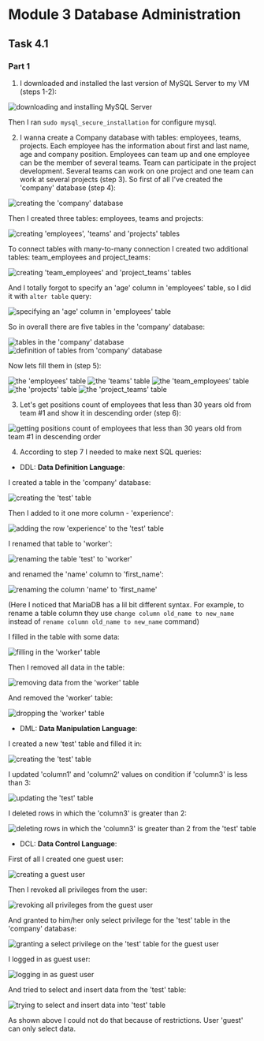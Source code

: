# Module 3 Database Administration

## Task 4.1

### Part 1

1. I downloaded and installed the last version of MySQL Server to my VM (steps 1-2):

![downloading and installing MySQL Server](./images/1.png?raw=true)

Then I ran `sudo mysql_secure_installation` for configure mysql.

2. I wanna create a Company database with tables: employees, teams, projects. Each employee has the information about first and last name, age and company position. Employees can team up and one employee can be the member of several teams. Team can participate in the project development. Several teams can work on one project and one team can work at several projects (step 3). So first of all I've created the 'company' database (step 4): 

![creating the 'company' database](./images/2.png?raw=true)

Then I created three tables: employees, teams and projects:

![creating 'employees', 'teams' and 'projects' tables](./images/3.png?raw=true)

To connect tables with many-to-many connection I created two additional tables: team_employees and project_teams:

![creating 'team_employees' and 'project_teams' tables](./images/4.png?raw=true)

And I totally forgot to specify an 'age' column in 'employees' table, so I did it with `alter table` query:

![specifying an 'age' column in 'employees' table](./images/5.png?raw=true)

So in overall there are five tables in the 'company' database:

![tables in the 'company' database](./images/6.png?raw=true)
![definition of tables from 'company' database](./images/7.png?raw=true)

Now lets fill them in (step 5):

![the 'employees' table](./images/8.png?raw=true)
![the 'teams' table](./images/9.png?raw=true)
![the 'team_employees' table](./images/10.png?raw=true)
![the 'projects' table](./images/11.png?raw=true)
![the 'project_teams' table](./images/12.png?raw=true)

3. Let's get positions count of employees that less than 30 years old from team #1 and show it in descending order (step 6):

![getting positions count of employees that less than 30 years old from team #1 in descending order](./images/13.png?raw=true)

4. According to step 7 I needed to make next SQL queries:

 - DDL: **Data Definition Language**: 
 
  I created a table in the 'company' database:
  
![creating the 'test' table](./images/14.png?raw=true)

  Then I added to it one more column - 'experience':
  
![adding the row 'experience' to the 'test' table](./images/15.png?raw=true)

  I renamed that table to 'worker':
  
![renaming the table 'test' to 'worker'](./images/16.png?raw=true)

  and renamed the 'name' column to 'first_name':
  
![renaming the column 'name' to 'first_name'](./images/17.png?raw=true)

  (Here I noticed that MariaDB has a lil bit different syntax. For example, to rename a table column they use `change column old_name to new_name` instead of `rename column old_name to new_name` command)

  I filled in the table with some data:
  
![filling in the 'worker' table](./images/18.png?raw=true)

  Then I removed all data in the table:

![removing data from the 'worker' table](./images/19.png?raw=true)

  And removed the 'worker' table:
 
![dropping the 'worker' table](./images/20.png?raw=true)

 - DML: **Data Manipulation Language**:
 
  I created a new 'test' table and filled it in:
 
![creating the 'test' table](./images/21.png?raw=true)

  I updated 'column1' and 'column2' values on condition if 'column3' is less than 3:
  
![updating the 'test' table](./images/22.png?raw=true)

  I deleted rows in which the 'column3' is greater than 2:
  
![deleting rows in which the 'column3' is greater than 2 from the 'test' table](./images/23.png?raw=true)

 - DCL: **Data Control Language**:
  
  First of all I created one guest user:
  
![creating a guest user](./images/24.png?raw=true)

  Then I revoked all privileges from the user:
  
![revoking all privileges from the guest user](./images/25.png?raw=true)

  And granted to him/her only select privilege for the 'test' table in the 'company' database:
  
![granting a select privilege on the 'test' table for the guest user](./images/26.png?raw=true)

  I logged in as guest user:
  
![logging in as guest user](./images/27.png?raw=true)

  And tried to select and insert data from the 'test' table:
  
![trying to select and insert data into 'test' table](./images/28.png?raw=true)

  As shown above I could not do that because of restrictions. User 'guest' can only select data.

